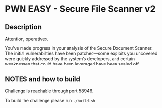 # PWN EASY - Secure File Scanner v2

## Description

Attention, operatives.

You’ve made progress in your analysis of the Secure Document Scanner. The initial vulnerabilities have been patched—some exploits you uncovered were quickly addressed by the system’s developers, and certain weaknesses that could have been leveraged have been sealed off.

## NOTES and how to build

Challenge is reachable through port 58946.

To build the challenge please run `./build.sh`
